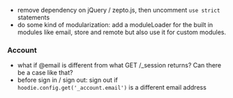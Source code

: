 * remove dependency on jQuery / zepto.js, then uncomment `use strict` statements
* do some kind of modularization: add a moduleLoader for the built in modules 
  like email, store and remote but also use it for custom modules.

### Account

* what if @email is different from what GET /_session returns? Can there be a case like that?
* before sign in / sign out: sign out if `hoodie.config.get('_account.email')` is a different email address